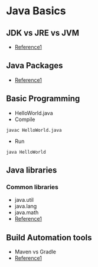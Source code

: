 # Java Basics

## JDK vs JRE vs JVM
- [Reference1](https://www.geeksforgeeks.org/differences-jdk-jre-jvm/)

## Java Packages
- [Reference1](https://www.geeksforgeeks.org/packages-in-java/)

## Basic Programming
- HelloWorld.java
- Compile 
```
javac HelloWorld.java
```
- Run
```
java HelloWorld
```

## Java libraries
### Common libraries
- java.util
- java.lang
- java.math
- [Reference1](https://www.geeksforgeeks.org/top-10-libraries-every-java-developer-should-know/)

## Build Automation tools
- Maven vs Gradle
- [Reference1](https://www.geeksforgeeks.org/difference-between-gradle-and-maven/)